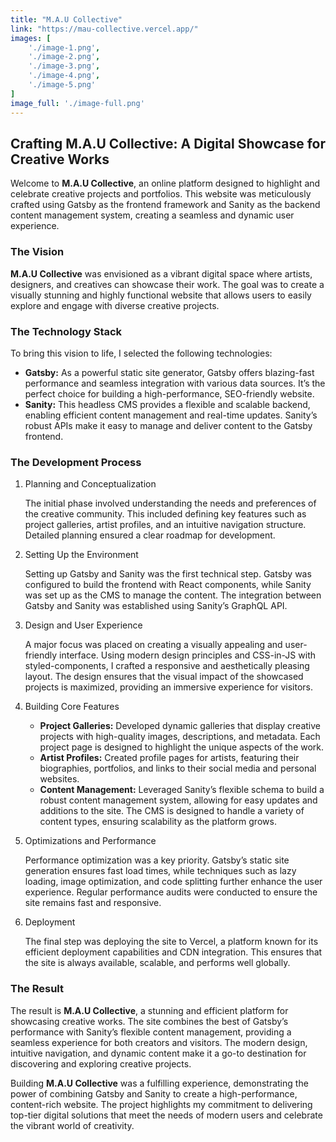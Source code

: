 ```yaml
---
title: "M.A.U Collective"
link: "https://mau-collective.vercel.app/"
images: [
    './image-1.png',
    './image-2.png',
    './image-3.png',
    './image-4.png',
    './image-5.png'
]
image_full: './image-full.png'
---
```


## Crafting M.A.U Collective: A Digital Showcase for Creative Works
Welcome to **M.A.U Collective**, an online platform designed to highlight and celebrate creative projects and portfolios. This website was meticulously crafted using Gatsby as the frontend framework and Sanity as the backend content management system, creating a seamless and dynamic user experience.

### The Vision
**M.A.U Collective** was envisioned as a vibrant digital space where artists, designers, and creatives can showcase their work. The goal was to create a visually stunning and highly functional website that allows users to easily explore and engage with diverse creative projects.

### The Technology Stack
To bring this vision to life, I selected the following technologies:

- **Gatsby:** As a powerful static site generator, Gatsby offers blazing-fast performance and seamless integration with various data sources. It’s the perfect choice for building a high-performance, SEO-friendly website.
- **Sanity:** This headless CMS provides a flexible and scalable backend, enabling efficient content management and real-time updates. Sanity’s robust APIs make it easy to manage and deliver content to the Gatsby frontend.

### The Development Process
1. Planning and Conceptualization

    The initial phase involved understanding the needs and preferences of the creative community. This included defining key features such as project galleries, artist profiles, and an intuitive navigation structure. Detailed planning ensured a clear roadmap for development.

2. Setting Up the Environment

    Setting up Gatsby and Sanity was the first technical step. Gatsby was configured to build the frontend with React components, while Sanity was set up as the CMS to manage the content. The integration between Gatsby and Sanity was established using Sanity’s GraphQL API.

3. Design and User Experience

    A major focus was placed on creating a visually appealing and user-friendly interface. Using modern design principles and CSS-in-JS with styled-components, I crafted a responsive and aesthetically pleasing layout. The design ensures that the visual impact of the showcased projects is maximized, providing an immersive experience for visitors.

4. Building Core Features

    - **Project Galleries:** Developed dynamic galleries that display creative projects with high-quality images, descriptions, and metadata. Each project page is designed to highlight the unique aspects of the work.
    - **Artist Profiles:** Created profile pages for artists, featuring their biographies, portfolios, and links to their social media and personal websites.
    - **Content Management:** Leveraged Sanity’s flexible schema to build a robust content management system, allowing for easy updates and additions to the site. The CMS is designed to handle a variety of content types, ensuring scalability as the platform grows.

5. Optimizations and Performance

    Performance optimization was a key priority. Gatsby’s static site generation ensures fast load times, while techniques such as lazy loading, image optimization, and code splitting further enhance the user experience. Regular performance audits were conducted to ensure the site remains fast and responsive.

6. Deployment

    The final step was deploying the site to Vercel, a platform known for its efficient deployment capabilities and CDN integration. This ensures that the site is always available, scalable, and performs well globally.

### The Result
The result is **M.A.U Collective**, a stunning and efficient platform for showcasing creative works. The site combines the best of Gatsby’s performance with Sanity’s flexible content management, providing a seamless experience for both creators and visitors. The modern design, intuitive navigation, and dynamic content make it a go-to destination for discovering and exploring creative projects.

Building **M.A.U Collective** was a fulfilling experience, demonstrating the power of combining Gatsby and Sanity to create a high-performance, content-rich website. The project highlights my commitment to delivering top-tier digital solutions that meet the needs of modern users and celebrate the vibrant world of creativity.
